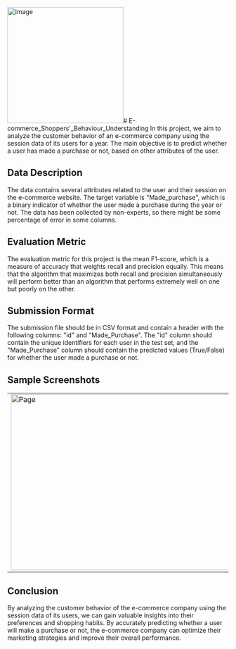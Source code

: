 <img width="264" alt="image" src="https://github.com/shib1111111/E-commerce_Shopper-s_Behaviour_Understanding/assets/96659370/faa4bdd5-94ae-4769-ab6e-254cbc7bd0bc"># E-commerce_Shoppers'_Behaviour_Understanding
In this project, we aim to analyze the customer behavior of an e-commerce company using the session data of its users for a year. The main objective is to predict whether a user has made a purchase or not, based on other attributes of the user.

## Data Description
The data contains several attributes related to the user and their session on the e-commerce website. The target variable is "Made_purchase", which is a binary indicator of whether the user made a purchase during the year or not. The data has been collected by non-experts, so there might be some percentage of error in some columns.

## Evaluation Metric
The evaluation metric for this project is the mean F1-score, which is a measure of accuracy that weights recall and precision equally. This means that the algorithm that maximizes both recall and precision simultaneously will perform better than an algorithm that performs extremely well on one but poorly on the other.

## Submission Format
The submission file should be in CSV format and contain a header with the following columns: "id" and "Made_Purchase". The "id" column should contain the unique identifiers for each user in the test set, and the "Made_Purchase" column should contain the predicted values (True/False) for whether the user made a purchase or not.

## Sample Screenshots


<table align="center">
  <tr>
    <td><img src="screenshots/output.jpg" alt="Page" width="600" height="400"/></td>
  </tr>
</table>


## Conclusion
By analyzing the customer behavior of the e-commerce company using the session data of its users, we can gain valuable insights into their preferences and shopping habits. By accurately predicting whether a user will make a purchase or not, the e-commerce company can optimize their marketing strategies and improve their overall performance.
